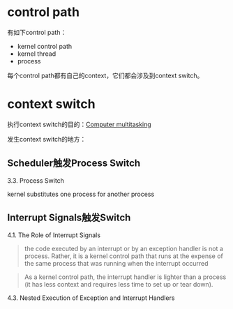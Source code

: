 # control path

有如下control path：

- kernel control path
- kernel thread
- process

每个control path都有自己的context，它们都会涉及到context switch。

# context switch

执行context switch的目的：[Computer multitasking](https://en.wikipedia.org/wiki/Computer_multitasking)

发生context switch的地方：

## Scheduler触发Process Switch

3.3. Process Switch

kernel substitutes one process for another process

## Interrupt Signals触发Switch

4.1. The Role of Interrupt Signals

> the code executed by an interrupt or by an exception handler is not a process. Rather, it is a kernel control path that runs at the expense of the same process that was running when the interrupt occurred



> As a kernel control path, the interrupt handler is lighter than a process (it has less context and requires less time to set up or tear down).

4.3. Nested Execution of Exception and Interrupt Handlers